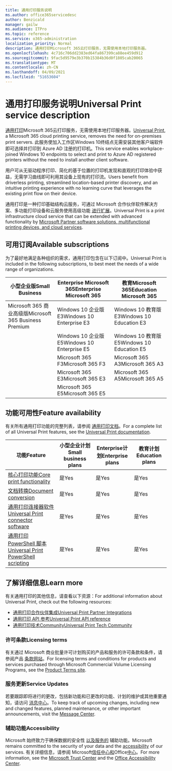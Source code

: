 ```yaml
---
title: 通用打印服务说明
ms.author: office365servicedesc
author: Benzicald
manager: gailw
ms.audience: ITPro
ms.topic: reference
ms.service: o365-administration
localization_priority: Normal
description: 通用打印Microsoft 365云打印服务，无需使用本地打印服务器。
ms.openlocfilehash: 4c716c706dd2383ed64fa867399ca88ee459d912
ms.sourcegitcommit: 9fac5d9579e3b370b15384b36d0f1805cab20065
ms.translationtype: MT
ms.contentlocale: zh-CN
ms.lasthandoff: 04/09/2021
ms.locfileid: "51653604"
---
```

# <a name="universal-print-service-description"></a><span data-ttu-id="d0cb2-103">通用打印服务说明</span><span class="sxs-lookup"><span data-stu-id="d0cb2-103">Universal Print service description</span></span>

<span data-ttu-id="d0cb2-104">[通用打印](https://www.microsoft.com/microsoft-365/windows/universal-print)Microsoft 365云打印服务，无需使用本地打印服务器。</span><span class="sxs-lookup"><span data-stu-id="d0cb2-104">[Universal Print](https://www.microsoft.com/microsoft-365/windows/universal-print), a Microsoft 365 cloud printing service, removes the need for on-premises print servers.</span></span> <span data-ttu-id="d0cb2-105">此服务使加入工作区Windows 10终结点无需安装其他客户端软件即可选择并打印到 Azure AD 注册的打印机。</span><span class="sxs-lookup"><span data-stu-id="d0cb2-105">This service enables workplace-joined Windows 10 endpoints to select and print to Azure AD registered printers without the need to install another client software.</span></span>

<span data-ttu-id="d0cb2-106">用户可从无驱动程序打印、简化的基于位置的打印机发现和直观的打印体验中获益，无需学习曲线即可利用其设备上现有的打印流。</span><span class="sxs-lookup"><span data-stu-id="d0cb2-106">Users benefit from driverless printing, streamlined location-based printer discovery, and an intuitive printing experience with no learning curve that leverages the existing print flow on their device.</span></span>

<span data-ttu-id="d0cb2-107">通用打印是一种打印基础结构云服务，可通过 Microsoft 合作伙伴软件解决方案、多功能打印设备和云服务使用高级功能 [进行扩展](/universal-print/fundamentals/universal-print-partner-integrations)。</span><span class="sxs-lookup"><span data-stu-id="d0cb2-107">Universal Print is a print infrastructure cloud service that can be extended with advanced functionality by [Microsoft Partner software solutions, multifunctional printing devices, and cloud services](/universal-print/fundamentals/universal-print-partner-integrations).</span></span>

## <a name="available-subscriptions"></a><span data-ttu-id="d0cb2-108">可用订阅</span><span class="sxs-lookup"><span data-stu-id="d0cb2-108">Available subscriptions</span></span>

<span data-ttu-id="d0cb2-109">为了最好地满足各种组织的需求，通用打印包含在以下订阅中。</span><span class="sxs-lookup"><span data-stu-id="d0cb2-109">Universal Print is included in the following subscriptions, to best meet the needs of a wide range of organizations.</span></span>

| <span data-ttu-id="d0cb2-110">小型企业版</span><span class="sxs-lookup"><span data-stu-id="d0cb2-110">Small Business</span></span>                 | <span data-ttu-id="d0cb2-111">Enterprise Microsoft 365</span><span class="sxs-lookup"><span data-stu-id="d0cb2-111">Enterprise Microsoft 365</span></span>     | <span data-ttu-id="d0cb2-112">教育Microsoft 365</span><span class="sxs-lookup"><span data-stu-id="d0cb2-112">Education Microsoft 365</span></span> |
|--------------------------------|------------------------------|-------------------------|
| <span data-ttu-id="d0cb2-113">Microsoft 365 商业高级版</span><span class="sxs-lookup"><span data-stu-id="d0cb2-113">Microsoft 365 Business Premium</span></span> | <span data-ttu-id="d0cb2-114">Windows 10 企业版E3</span><span class="sxs-lookup"><span data-stu-id="d0cb2-114">Windows 10 Enterprise E3</span></span>     | <span data-ttu-id="d0cb2-115">Windows 10 教育版E3</span><span class="sxs-lookup"><span data-stu-id="d0cb2-115">Windows 10 Education E3</span></span> |
|                                | <span data-ttu-id="d0cb2-116">Windows 10 企业版E5</span><span class="sxs-lookup"><span data-stu-id="d0cb2-116">Windows 10 Enterprise E5</span></span>     | <span data-ttu-id="d0cb2-117">Windows 10 教育版E5</span><span class="sxs-lookup"><span data-stu-id="d0cb2-117">Windows 10 Education E5</span></span> |
|                                | <span data-ttu-id="d0cb2-118">Microsoft 365 F3</span><span class="sxs-lookup"><span data-stu-id="d0cb2-118">Microsoft 365 F3</span></span>             | <span data-ttu-id="d0cb2-119">Microsoft 365 A3</span><span class="sxs-lookup"><span data-stu-id="d0cb2-119">Microsoft 365 A3</span></span>        |
|                                | <span data-ttu-id="d0cb2-120">Microsoft 365 E3</span><span class="sxs-lookup"><span data-stu-id="d0cb2-120">Microsoft 365 E3</span></span>             | <span data-ttu-id="d0cb2-121">Microsoft 365 A5</span><span class="sxs-lookup"><span data-stu-id="d0cb2-121">Microsoft 365 A5</span></span>        |
|                                | <span data-ttu-id="d0cb2-122">Microsoft 365 E5</span><span class="sxs-lookup"><span data-stu-id="d0cb2-122">Microsoft 365 E5</span></span>             |                         |

## <a name="feature-availability"></a><span data-ttu-id="d0cb2-123">功能可用性</span><span class="sxs-lookup"><span data-stu-id="d0cb2-123">Feature availability</span></span>

<span data-ttu-id="d0cb2-124">有关所有通用打印功能的完整列表，请参阅 [通用打印文档](/universal-print/)。</span><span class="sxs-lookup"><span data-stu-id="d0cb2-124">For a complete list of all Universal Print features, see the [Universal Print documentation](/universal-print/).</span></span>

| <span data-ttu-id="d0cb2-125">功能</span><span class="sxs-lookup"><span data-stu-id="d0cb2-125">Feature</span></span>                                  | <span data-ttu-id="d0cb2-126">小型企业计划</span><span class="sxs-lookup"><span data-stu-id="d0cb2-126">Small business plans</span></span> | <span data-ttu-id="d0cb2-127">Enterprise计划</span><span class="sxs-lookup"><span data-stu-id="d0cb2-127">Enterprise plans</span></span> | <span data-ttu-id="d0cb2-128">教育计划</span><span class="sxs-lookup"><span data-stu-id="d0cb2-128">Education plans</span></span> |
|------------------------------------------|----------------------|------------------|-----------------|
| [<span data-ttu-id="d0cb2-129">核心打印功能</span><span class="sxs-lookup"><span data-stu-id="d0cb2-129">Core print functionality</span></span>](/universal-print/)             | <span data-ttu-id="d0cb2-130">是</span><span class="sxs-lookup"><span data-stu-id="d0cb2-130">Yes</span></span>                  | <span data-ttu-id="d0cb2-131">是</span><span class="sxs-lookup"><span data-stu-id="d0cb2-131">Yes</span></span>              | <span data-ttu-id="d0cb2-132">是</span><span class="sxs-lookup"><span data-stu-id="d0cb2-132">Yes</span></span>             |
| [<span data-ttu-id="d0cb2-133">文档转换</span><span class="sxs-lookup"><span data-stu-id="d0cb2-133">Document conversion</span></span>](/universal-print/fundamentals/universal-print-document-conversion)                  | <span data-ttu-id="d0cb2-134">是</span><span class="sxs-lookup"><span data-stu-id="d0cb2-134">Yes</span></span>                  | <span data-ttu-id="d0cb2-135">是</span><span class="sxs-lookup"><span data-stu-id="d0cb2-135">Yes</span></span>              | <span data-ttu-id="d0cb2-136">是</span><span class="sxs-lookup"><span data-stu-id="d0cb2-136">Yes</span></span>             |
| [<span data-ttu-id="d0cb2-137">通用打印连接器软件</span><span class="sxs-lookup"><span data-stu-id="d0cb2-137">Universal Print connector software</span></span>](/universal-print/fundamentals/universal-print-connector-overview)   | <span data-ttu-id="d0cb2-138">是</span><span class="sxs-lookup"><span data-stu-id="d0cb2-138">Yes</span></span>                  | <span data-ttu-id="d0cb2-139">是</span><span class="sxs-lookup"><span data-stu-id="d0cb2-139">Yes</span></span>              | <span data-ttu-id="d0cb2-140">是</span><span class="sxs-lookup"><span data-stu-id="d0cb2-140">Yes</span></span>             |
| [<span data-ttu-id="d0cb2-141">通用打印 PowerShell 脚本</span><span class="sxs-lookup"><span data-stu-id="d0cb2-141">Universal Print PowerShell scripting</span></span>](/universal-print/fundamentals/universal-print-powershell) | <span data-ttu-id="d0cb2-142">是</span><span class="sxs-lookup"><span data-stu-id="d0cb2-142">Yes</span></span>                  | <span data-ttu-id="d0cb2-143">是</span><span class="sxs-lookup"><span data-stu-id="d0cb2-143">Yes</span></span>              | <span data-ttu-id="d0cb2-144">是</span><span class="sxs-lookup"><span data-stu-id="d0cb2-144">Yes</span></span>             |

## <a name="learn-more"></a><span data-ttu-id="d0cb2-145">了解详细信息</span><span class="sxs-lookup"><span data-stu-id="d0cb2-145">Learn more</span></span>

<span data-ttu-id="d0cb2-146">有关通用打印的其他信息，请查看以下资源：</span><span class="sxs-lookup"><span data-stu-id="d0cb2-146">For additional information about Universal Print, check out the following resources:</span></span>

- [<span data-ttu-id="d0cb2-147">通用打印合作伙伴集成</span><span class="sxs-lookup"><span data-stu-id="d0cb2-147">Universal Print Partner Integrations</span></span>](/universal-print/fundamentals/universal-print-partner-integrations)
- [<span data-ttu-id="d0cb2-148">通用打印 API 参考</span><span class="sxs-lookup"><span data-stu-id="d0cb2-148">Universal Print API reference</span></span>](/graph/universal-print-concept-overview)
- [<span data-ttu-id="d0cb2-149">通用打印技术Community</span><span class="sxs-lookup"><span data-stu-id="d0cb2-149">Universal Print Tech Community</span></span>](https://techcommunity.microsoft.com/t5/universal-print/ct-p/UniversalPrint)

### <a name="licensing-terms"></a><span data-ttu-id="d0cb2-150">许可条款</span><span class="sxs-lookup"><span data-stu-id="d0cb2-150">Licensing terms</span></span>

<span data-ttu-id="d0cb2-151">有关通过 Microsoft 商业批量许可计划购买的产品和服务的许可条款和条件，请参阅产品 [条款网站](https://www.microsoft.com/licensing/terms/)。</span><span class="sxs-lookup"><span data-stu-id="d0cb2-151">For licensing terms and conditions for products and services purchased through Microsoft Commercial Volume Licensing Programs, see the [Product Terms site](https://www.microsoft.com/licensing/terms/).</span></span> 

### <a name="service-updates"></a><span data-ttu-id="d0cb2-152">服务更新</span><span class="sxs-lookup"><span data-stu-id="d0cb2-152">Service Updates</span></span>

<span data-ttu-id="d0cb2-153">若要跟踪即将进行的更改，包括新功能和已更改的功能、计划的维护或其他重要通知，请访问 [消息中心](/microsoft-365/admin/manage/message-center)。</span><span class="sxs-lookup"><span data-stu-id="d0cb2-153">To keep track of upcoming changes, including new and changed features, planned maintenance, or other important announcements, visit the [Message Center](/microsoft-365/admin/manage/message-center).</span></span>

### <a name="accessibility"></a><span data-ttu-id="d0cb2-154">辅助功能</span><span class="sxs-lookup"><span data-stu-id="d0cb2-154">Accessibility</span></span>

<span data-ttu-id="d0cb2-155">Microsoft 始终致力于确保数据的安全性 [以及服务的](https://www.microsoft.com/trust-center/compliance/accessibility) 辅助功能。</span><span class="sxs-lookup"><span data-stu-id="d0cb2-155">Microsoft remains committed to the security of your data and the [accessibility](https://www.microsoft.com/trust-center/compliance/accessibility) of our services.</span></span> <span data-ttu-id="d0cb2-156">有关详细信息，请参阅 Microsoft[信任中心和](https://www.microsoft.com/trust-center)Office[中心](https://support.microsoft.com/topic/office-accessibility-center-resources-for-people-with-disabilities-ecab0fcf-d143-4fe8-a2ff-6cd596bddc6d)。</span><span class="sxs-lookup"><span data-stu-id="d0cb2-156">For more information, see the [Microsoft Trust Center](https://www.microsoft.com/trust-center) and the [Office Accessibility Center](https://support.microsoft.com/topic/office-accessibility-center-resources-for-people-with-disabilities-ecab0fcf-d143-4fe8-a2ff-6cd596bddc6d).</span></span>
